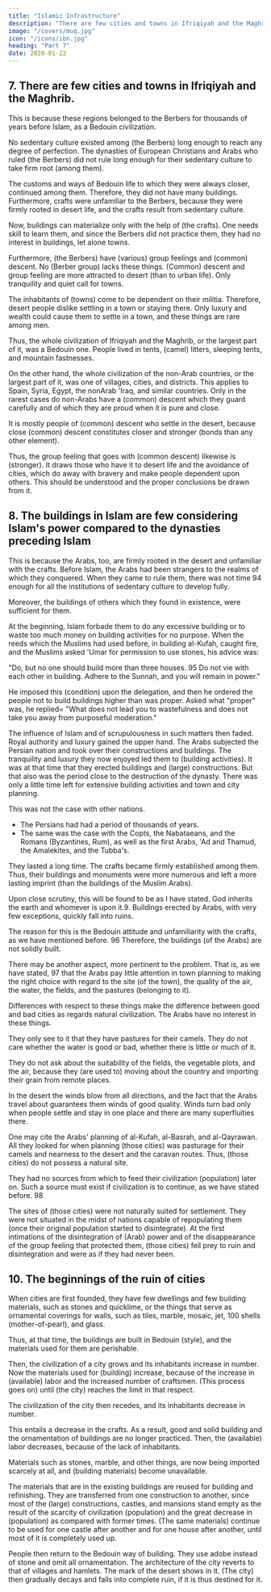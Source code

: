 ```yaml
---
title: "Islamic Infrastructure"
description: "There are few cities and towns in Ifriqiyah and the Maghrib"
image: "/covers/muq.jpg"
icon: "/icons/ibn.jpg"
heading: "Part 7"
date: 2020-01-22
---
```




## 7. There are few cities and towns in Ifriqiyah and the Maghrib.

This is because these regions belonged to the Berbers for thousands of years before Islam, as a Bedouin civilization. 

No sedentary culture existed among (the Berbers) long enough to reach any degree of perfection. The dynasties of European Christians and Arabs who ruled (the Berbers) did not rule long enough for their sedentary culture to take firm root (among them).

The customs and ways of Bedouin life to which they were always closer, continued among them. Therefore, they did not have many buildings. Furthermore, crafts were unfamiliar to the Berbers, because they were firmly rooted in desert life, and the crafts result from sedentary culture. 

Now, buildings can materialize only with the help of (the crafts). One needs skill to learn them, and since the Berbers did not practice them, they had no interest in buildings, let alone towns.

Furthermore, (the Berbers) have (various) group feelings and (common) descent. No (Berber group) lacks these things. (Common) descent and group feeling are more attracted to desert (than to urban life). Only tranquility and quiet call for towns. 

The inhabitants of (towns) come to be dependent on their militia. Therefore, desert people dislike settling in a town or staying there. Only luxury and wealth could cause them to settle in a town, and these things are rare among men.

Thus, the whole civilization of Ifriqiyah and the Maghrib, or the largest part of it, was a Bedouin one. People lived in tents, (camel) litters, sleeping tents, and mountain fastnesses.

On the other hand, the whole civilization of the non-Arab countries, or the largest part of it, was one of villages, cities, and districts. This applies to Spain, Syria, Egypt, the nonArab 'Iraq, and similar countries. Only in the rarest cases do
non-Arabs have a (common) descent which they guard carefully and of which they are proud when it is pure and close. 

It is mostly people of (common) descent who settle in the desert, because close (common) descent constitutes closer and stronger (bonds than any other element).  

Thus, the group feeling that goes with (common descent) likewise is (stronger). It draws those who have it to desert life and the
avoidance of cities, which do away with bravery and make people dependent upon others. This should be understood and the proper conclusions be drawn from it.


## 8. The buildings in Islam are few considering Islam's power compared to the dynasties preceding Islam

This is because the Arabs, too, are firmly rooted in the desert and unfamiliar with the crafts. Before Islam, the Arabs had been strangers to the realms of which they conquered. When they came to rule them, there was not time 94 enough for all the institutions of sedentary culture to develop fully.

Moreover, the buildings of others which they found in existence, were sufficient for them.

At the beginning, Islam forbade them to do any excessive building or to waste too much money on building activities for no purpose. When the reeds which the Muslims had used before, in building al-Kufah, caught fire, and the Muslims asked 'Umar for permission to use stones, his advice was:

"Do, but no one should build more than three houses. 95 Do not vie with each other in building. Adhere to the Sunnah, and you will remain in power." 

He imposed this (condition) upon the delegation, and then he ordered the people not to build buildings higher than was proper. Asked what "proper" was, he replied= "What does not lead you to wastefulness and does not take you away from purposeful moderation."

The influence of Islam and of scrupulousness in such matters then faded. Royal authority and luxury gained the upper hand. The Arabs subjected the Persian nation and took over their constructions and buildings. The tranquility and luxury they now enjoyed led them to (building activities). It was at that time that they erected buildings and (large) constructions. But that also was the period close to the destruction of the dynasty. There was only a little time left for extensive building activities and town and city planning. 

This was not the case with other nations. 
- The Persians had had a period of thousands of years. 
- The same was the case with the Copts, the Nabataeans, and the Romans (Byzantines, Rum), as well as the first Arabs, 'Ad and Thamud, the Amalekites, and the Tubba's. 

They lasted a long time. The crafts became firmly established among them. Thus, their buildings and monuments were more numerous and left a more lasting imprint (than the buildings of the Muslim Arabs).

Upon close scrutiny, this will be found to be as I have stated. God inherits the earth and whomever is upon it.9. Buildings erected by Arabs, with very few exceptions, quickly fall into ruins.

The reason for this is the Bedouin attitude and unfamiliarity with the crafts, as we have mentioned before. 96 Therefore, the buildings (of the Arabs) are not solidly built.

There may be another aspect, more pertinent to the problem. That is, as we have stated, 97 that the Arabs pay little attention in town planning to making the right choice with regard to the site (of the town), the quality of the air, the water, the fields, and the pastures (belonging to it). 

Differences with respect to these things make the difference between good and bad cities as regards natural civilization. The Arabs have no interest in these things. 

They only see to it that they have pastures for their camels. They do not care whether the water is good or bad, whether there is little or much of it. 

They do not ask about the suitability of the fields, the vegetable plots, and the air, because they (are used to) moving about the country and importing their grain from remote places. 

In the desert the winds blow from all directions, and the fact that the Arabs travel about guarantees them winds of good quality. Winds turn bad only when people settle and stay in one place and there are many
superfluities there.

One may cite the Arabs' planning of al-Kufah, al-Basrah, and al-Qayrawan. All they looked for when planning (those cities) was pasturage for their camels and nearness to the desert and the caravan routes. Thus, (those cities) do not possess a natural site. 

They had no sources from which to feed their civilization (population) later on. Such a source must exist if civilization is to continue, as we have stated before. 98 

The sites of (those cities) were not naturally suited for settlement. They were not situated in the midst of nations capable of repopulating them (once their original population started to disintegrate). At the first intimations of the
disintegration of (Arab) power and of the disappearance of the group feeling that protected them, (those cities) fell prey to ruin and disintegration and were as if they had never been. 



## 10. The beginnings of the ruin of cities

When cities are first founded, they have few dwellings and few building materials, such as stones and quicklime, or the things that serve as ornamental coverings for walls, such as tiles, marble, mosaic, jet, 100 shells (mother-of-pearl), and glass. 

Thus, at that time, the buildings are built in Bedouin (style), and the materials used for them are perishable.

Then, the civilization of a city grows and its inhabitants increase in number. Now the materials used for (building) increase, because of the increase in (available) labor and the increased number of craftsmen. (This process goes on) until (the city)
reaches the limit in that respect.

The civilization of the city then recedes, and its inhabitants decrease in number.

This entails a decrease in the crafts. As a result, good and solid building and the ornamentation of buildings are no longer practiced. Then, the (available) labor decreases, because of the lack of inhabitants. 

Materials such as stones, marble, and other things, are now being imported scarcely at all, and (building materials) become unavailable. 

The materials that are in the existing buildings are reused for building and refinishing. They are transferred from one construction to another, since most of the (large) constructions, castles, and mansions stand empty as the result of the scarcity of civilization (population) and the great decrease in (population) as compared with former times. (The same materials) continue to be used for one castle after another and for one house after another, until most of it is completely used up. 

People then return to the Bedouin way of building. They use adobe instead of stone and omit all ornamentation. The architecture of the city reverts to that of villages and hamlets. The mark of the desert shows in it. (The city) then gradually decays and falls into complete ruin, if it is thus destined for it. 
